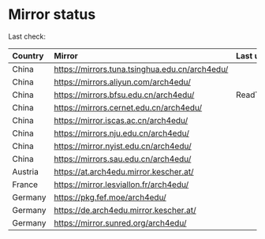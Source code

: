 <script src="./time.js"></script>
# Mirror status
Last check: <script type="text/javascript">localize(1718605700.4087155);</script>

|Country|Mirror|Last update|
|:------|:-----|:----------|
|China|https://mirrors.tuna.tsinghua.edu.cn/arch4edu/|<script type="text/javascript">localize(1718562737);</script>|
|China|https://mirrors.aliyun.com/arch4edu/|<script type="text/javascript">localize(1718562737);</script>|
|China|https://mirrors.bfsu.edu.cn/arch4edu/|ReadTimeout|
|China|https://mirrors.cernet.edu.cn/arch4edu/|<script type="text/javascript">localize(1718562737);</script>|
|China|https://mirror.iscas.ac.cn/arch4edu/|<script type="text/javascript">localize(1718562737);</script>|
|China|https://mirrors.nju.edu.cn/arch4edu/|<script type="text/javascript">localize(1718562737);</script>|
|China|https://mirror.nyist.edu.cn/arch4edu/|<script type="text/javascript">localize(1718562737);</script>|
|China|https://mirrors.sau.edu.cn/arch4edu/|<script type="text/javascript">localize(1718562737);</script>|
|Austria|https://at.arch4edu.mirror.kescher.at/|<script type="text/javascript">localize(1718562737);</script>|
|France|https://mirror.lesviallon.fr/arch4edu/|<script type="text/javascript">localize(1718562737);</script>|
|Germany|https://pkg.fef.moe/arch4edu/|<script type="text/javascript">localize(1718562737);</script>|
|Germany|https://de.arch4edu.mirror.kescher.at/|<script type="text/javascript">localize(1718562737);</script>|
|Germany|https://mirror.sunred.org/arch4edu/|<script type="text/javascript">localize(1718562737);</script>|

<script src="./tablefilter/tablefilter.js"></script>
<script src="./table.js"></script>